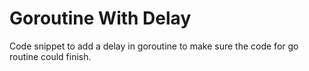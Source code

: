 # Goroutine With Delay

Code snippet to add a delay in goroutine to make sure the code for go routine could finish.
